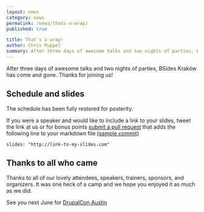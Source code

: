 ```yaml
---
layout: news
category: news
permalink: /news/thats-a-wrap/
published: true

title: That's a wrap!
author: Chris Ruppel
summary: After three days of awesome talks and two nights of parties, BSides Kraków has come and gone. Thanks for joining us!
---
```


After three days of awesome talks and two nights of parties, BSides Kraków has come and gone. Thanks for joining us!

## Schedule and slides

The schedule has been fully restored for posterity.

If you were a speaker and would like to include a link to your slides, tweet the link at us or for bonus points [submit a pull request](https://github.com/fourkitchens/dca2013) that adds the following line to your markdown file [(sample commit)](https://github.com/fourkitchens/dca2013/commit/5e92038)

```
slides: "http://link-to-my-slides.com"
```

## Thanks to all who came

Thanks to all of our lovely attendees, speakers, trainers, sponsors, and organizers. It was one heck of a camp and we hope you enjoyed it as much as we did.

See you next June for [DrupalCon Austin](http://austin2014.drupal.org)
